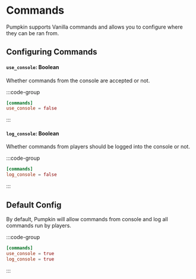 # Commands
Pumpkin supports Vanilla commands and allows you to configure where they can be ran from. 

## Configuring Commands
#### `use_console`: Boolean
Whether commands from the console are accepted or not.

:::code-group
```toml [features.toml] {2}
[commands]
use_console = false
```
:::

#### `log_console`: Boolean
Whether commands from players should be logged into the console or not.

:::code-group
```toml [features.toml] {2}
[commands]
log_console = false
```
:::

## Default Config
By default, Pumpkin will allow commands from console and log all commands run by players.

:::code-group
```toml [features.toml]
[commands]
use_console = true
log_console = true
```
:::
